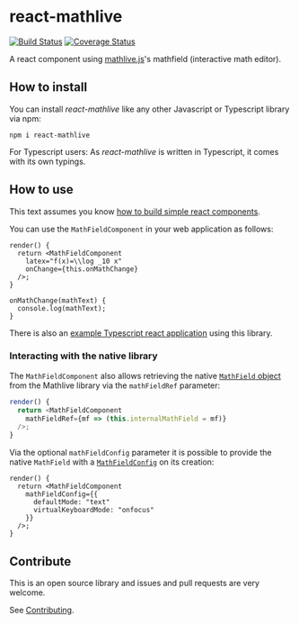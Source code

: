 
# react-mathlive
[![Build Status](https://semaphoreci.com/api/v1/concludio/react-mathlive/branches/master/shields_badge.svg)](https://semaphoreci.com/concludio/react-mathlive)
[![Coverage Status](https://coveralls.io/repos/github/concludio/react-mathlive/badge.svg?branch=master)](https://coveralls.io/github/concludio/react-mathlive?branch=master)

A react component using [mathlive.js](https://mathlive.io)'s mathfield (interactive math editor).

## How to install

You can install *react-mathlive* like any other Javascript or Typescript library via npm:

```
npm i react-mathlive
```

For Typescript users: As *react-mathlive* is written in Typescript, it comes with its own typings.

## How to use

This text assumes you know [how to build simple react components](https://reactjs.org/tutorial/tutorial.html).

You can use the `MathFieldComponent` in your web application as follows:

```JSX
render() {
  return <MathFieldComponent
    latex="f(x)=\\log _10 x"
    onChange={this.onMathChange}
  />;
}

onMathChange(mathText) {
  console.log(mathText);
}
```

There is also an [example Typescript react application](/examples/example1/) using this library.

### Interacting with the native library

The `MathFieldComponent` also allows retrieving the native [`MathField` object](http://docs.mathlive.io/MathField.html) from the Mathlive library via the `mathFieldRef` parameter:

```JavaScript
render() {
  return <MathFieldComponent
    mathFieldRef={mf => (this.internalMathField = mf)}
  />;
}
```

Via the optional `mathFieldConfig` parameter it is possible to provide the native `MathField` with a [`MathFieldConfig`](http://docs.mathlive.io/tutorial-CONFIG.html) on its creation:


```JSX
render() {
  return <MathFieldComponent
    mathFieldConfig={{
      defaultMode: "text"
      virtualKeyboardMode: "onfocus"
    }}
  />;
}
```

## Contribute

This is an open source library and issues and pull requests are very welcome.

See [Contributing](CONTRIBUTING.md).


